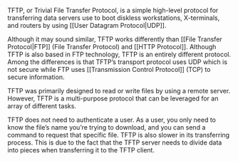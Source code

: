 TFTP, or Trivial File Transfer Protocol, is a simple high-level protocol for transferring data servers use to boot diskless workstations, X-terminals, and routers by using [[User Datagram Protocol|UDP]].

Although it may sound similar, TFTP works differently than [[File Transfer Protocol|FTP]] (File Transfer Protocol) and [[HTTP Protocol]]. Although TFTP is also based in FTP technology, TFTP is an entirely different protocol. Among the differences is that TFTP’s transport protocol uses UDP which is not secure while FTP uses [[Transmission Control Protocol]] (TCP) to secure information.

TFTP was primarily designed to read or write files by using a remote server. However, TFTP is a multi-purpose protocol that can be leveraged for an array of different tasks. 

TFTP does not need to authenticate a user. As a user, you only need to know the file’s name you’re trying to download, and you can send a command to request that specific file. TFTP is also slower in its transferring process. This is due to the fact that the TFTP server needs to divide data into pieces when transferring it to the TFTP client.